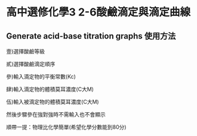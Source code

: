 高中選修化學3 2-6酸鹼滴定與滴定曲線
================================

Generate acid-base titration graphs
使用方法
-------
壹)選擇酸鹼等級

貳)選擇酸鹼滴定順序

參)輸入滴定物的平衡常數(Kc)

肆)輸入滴定物的體積莫耳濃度(C大M)

伍)輸入被滴定物的體積莫耳濃度(C大M)

然後步驟參在強對強時不需輸入也不會顯示

順帶一提：物理比化學簡單(希望化學分數能到80分)
